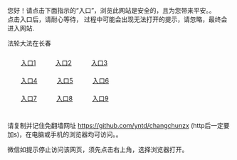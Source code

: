 您好！请点击下面指示的“入口”，浏览此网站是安全的，且为您带来平安。。 <br/>
点击入口后，请耐心等待， 过程中可能会出现无法打开的提示，请忽略，最终会进入网站. </br>

法轮大法在长春<br/>
<div style="padding:10px"><a style="margin:20px" target="_blank" href="https://du50gi9nidsgu.cloudfront.net/2Qpsp?vlduzpw" id="ccLink1" rel="nofollow">入口1</a> <a target="_blank" style="margin:20px" href="https://d3f3nitbwe8akm.cloudfront.net/2Qpsp?gjkgcziq" id="ccLink2" rel="nofollow">入口2</a> <a style="margin:20px" target="_blank" href="https://d29stqnm0c8cfr.cloudfront.net/2Qpsp?eudxra" id="ccLink3" rel="nofollow">入口3</a></div>

<div style="padding:10px" ><a style="margin:20px" target="_blank" href="https://du50gi9nidsgu.cloudfront.net/2Qpsp?vlduzpw" id="ccLink4" rel="nofollow">入口4</a> <a style="margin:20px" href="https://d3f3nitbwe8akm.cloudfront.net/2Qpsp?gjkgcziq" target="_blank" id="ccLink5" rel="nofollow">入口5</a> <a style="margin:20px" href="https://d29stqnm0c8cfr.cloudfront.net/2Qpsp?eudxra" target="_blank" id="ccLink6" rel="nofollow">入口6</a></div>

<div style="padding:10px"><a style="margin:20px" target="_blank" href="https://du50gi9nidsgu.cloudfront.net/2Qpsp?vlduzpw" id="ccLink7" rel="nofollow">入口7</a> <a style="margin:20px" href="https://d3f3nitbwe8akm.cloudfront.net/2Qpsp?gjkgcziq" target="_blank" id="ccLink8" rel="nofollow">入口8</a> <a style="margin:20px" target="_blank" href="https://d29stqnm0c8cfr.cloudfront.net/2Qpsp?eudxra" id="ccLink9" rel="nofollow">入口9</a></div>

<br/>



请复制并记住免翻墙网址 https://github.com/yntd/changchunzx (http后一定要加s)，在电脑或手机的浏览器均可访问。。<br/>

微信如提示停止访问该网页，须先点击右上角，选择浏览器打开。
